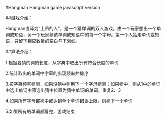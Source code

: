 #Hangman
Hangman game javascript version

##游戏介绍：

Hangman直译为“上吊的人”，是一个猜单词的双人游戏。由一个玩家想出一个单词或短语，另一个玩家猜该单词或短语中的每一个字母。第一个人抽走单词或短语，只留下相应数量的空白与下划线。

##算法介绍：

1.根据要猜的词的长度，从字典中取出所有符合长度的单词

2.统计取出的单词中字幕的出现频率并排序

3.按字幕频率猜测，如果没猜中则用下一个字母猜测；如果猜中，则从1中的单词中选出单词中筛选出猜中位置为猜中单词的单词，重复2、3

4.如果所有字母都猜中或达到单个单词错误上限，则猜下一个单词

5.如果所有的单词都猜完，游戏结束
